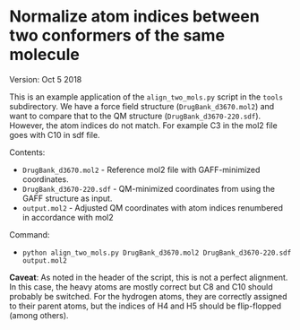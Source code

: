 
# Normalize atom indices between two conformers of the same molecule

Version: Oct 5 2018

This is an example application of the `align_two_mols.py` script in the `tools` subdirectory.
We have a force field structure (`DrugBank_d3670.mol2`) and want to compare that to the QM structure (`DrugBank_d3670-220.sdf`).
However, the atom indices do not match. For example C3 in the mol2 file goes with C10 in sdf file.

Contents:
* `DrugBank_d3670.mol2` - Reference mol2 file with GAFF-minimized coordinates. 
* `DrugBank_d3670-220.sdf` - QM-minimized coordinates from using the GAFF structure as input.
* `output.mol2` - Adjusted QM coordinates with atom indices renumbered in accordance with mol2

Command:
* `python align_two_mols.py DrugBank_d3670.mol2 DrugBank_d3670-220.sdf output.mol2`

**Caveat**: As noted in the header of the script, this is not a perfect alignment.
In this case, the heavy atoms are mostly correct but C8 and C10 should probably be switched.
For the hydrogen atoms, they are correctly assigned to their parent atoms, but the indices of H4 and H5 should be flip-flopped (among others).

